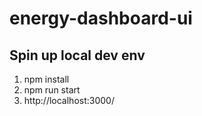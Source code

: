 # energy-dashboard-ui

## Spin up local dev env
1. npm install
2. npm run start
3. http://localhost:3000/